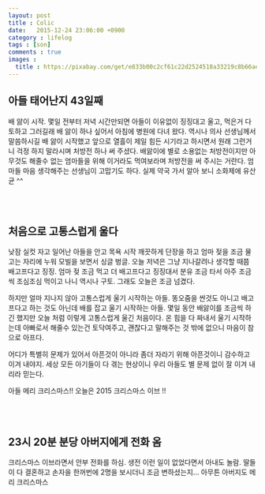 ```yaml
---
layout: post
title : Colic
date:   2015-12-24 23:06:00 +0900
category : lifelog
tags : [son]
comments : true
images :
  title : https://pixabay.com/get/e833b00c2cf61c22d2524518a33219c8b66ae3d11cb1184793f4c77d/babies-161342_1280.png
---
```


## 아들 태어난지 43일째

배 앓이 시작. 몇일 전부터 저녁 시간만되면 아들이 이유없이 징징대고 울고, 먹은거 다 토하고 그러길래 배 앓이 하나 싶어서 아침에 병원에 다녀 왔다. 역시나 의사 선생님께서 말씀하시길 배 앓이 시작했고 앞으로 열흘이 제일 힘든 시기라고 하시면서 원래 그런거니 걱정 하지 말라시며 처방전 하나 써 주셨다. 배앓이에 별로 소용없는 처방전이지만 아무것도 해줄수 없는 엄마들을 위해 이거라도 먹여보라며 처방전을 써 주시는 거란다. 엄마들 마음 생각해주는 선생님이 고맙기도 하다. 실제 약국 가서 알아 보니 소화제에 유산균 ^^

<!--more-->
<br/><br/>

## 처음으로 고통스럽게 울다

낮잠 실컷 자고 일어난 아들을 안고 목욕 시작 깨끗하게 단장을 하고 엄마 젖을 조금 물고는 자리에 누워 모빌을 보면서 싱글 벙글. 오늘 저녁은 그냥 지나갈려나 생각할 때쯤 배고프다고 징징. 엄마 젖 조금 먹고 더 배고프다고 징징대서 분유 조금 타서 아주 조금씩 조심조심 먹이고 나니 역시나 구토. 그래도 오늘은 조금 넘겼다.

하지만 얼마 지나지 않아 고통스럽게 울기 시작하는 아들. 똥오줌을 싼것도 아니고 배고프다고 하는 것도 아닌데 배를 잡고 울기 시작하는 아들. 몇일 동안 배앓이를 조금씩 하긴 했지만 오늘 처럼 이렇게 고통스럽게 울긴 처음이다. 온 힘을 다 짜내서 울기 시작하는데 아빠로서 해줄수 있는건 토닥여주고, 괜찮다고 말해주는 것 밖에 없으니 마음이 참으로 아프다.

어디가 특별히 문제가 있어서 아픈것이 아니라 좀더 자라기 위해 아픈것이니 감수하고 이겨 내야지. 세상 모든 아기들이 다 겪는 현상이니 우리 아들도 별 문제 없이 잘 이겨 내리라 믿는다.

아들 메리 크리스마스!! 오늘은 2015 크리스마스 이브 !!

<br/><br/>

## 23시 20분 분당 아버지에게 전화 옴

크리스마스 이브라면서 안부 전화를 하심. 생전 이런 일이 없었다면서 아내도 놀람. 딸들이 다 결혼하고 손자을 한꺼번에 2명을 보시더니 조금 변하셨는지... 아무튼 아버지도 메리 크리스마스
